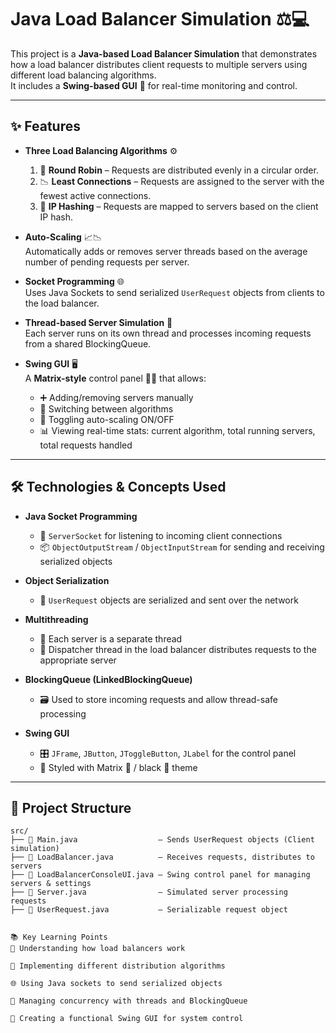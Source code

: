 # Java Load Balancer Simulation ⚖️💻

This project is a **Java-based Load Balancer Simulation** that demonstrates how a load balancer distributes client requests to multiple servers using different load balancing algorithms.  
It includes a **Swing-based GUI** 🎨 for real-time monitoring and control.

---

## ✨ Features

- **Three Load Balancing Algorithms** ⚙️  
  1. 🔄 **Round Robin** – Requests are distributed evenly in a circular order.  
  2. 📉 **Least Connections** – Requests are assigned to the server with the fewest active connections.  
  3. 🔢 **IP Hashing** – Requests are mapped to servers based on the client IP hash.  

- **Auto-Scaling** 📈📉  
  Automatically adds or removes server threads based on the average number of pending requests per server.  

- **Socket Programming** 🌐  
  Uses Java Sockets to send serialized `UserRequest` objects from clients to the load balancer.  

- **Thread-based Server Simulation** 🧵  
  Each server runs on its own thread and processes incoming requests from a shared BlockingQueue.  

- **Swing GUI** 🖥️  
  A **Matrix-style** control panel 💚🖤 that allows:  
    * ➕ Adding/removing servers manually  
    * 🔄 Switching between algorithms  
    * 🚀 Toggling auto-scaling ON/OFF  
    * 📊 Viewing real-time stats: current algorithm, total running servers, total requests handled  

---

## 🛠 Technologies & Concepts Used

- **Java Socket Programming**  
  * 📡 `ServerSocket` for listening to incoming client connections  
  * 📦 `ObjectOutputStream` / `ObjectInputStream` for sending and receiving serialized objects  

- **Object Serialization**  
  * 📄 `UserRequest` objects are serialized and sent over the network  

- **Multithreading**  
  * 🧵 Each server is a separate thread  
  * 🚚 Dispatcher thread in the load balancer distributes requests to the appropriate server  

- **BlockingQueue (LinkedBlockingQueue)**  
  * 🗃️ Used to store incoming requests and allow thread-safe processing  

- **Swing GUI**  
  * 🎛️ `JFrame`, `JButton`, `JToggleButton`, `JLabel` for the control panel  
  * 🎨 Styled with Matrix 💚 / black 🖤 theme  

---

## 📂 Project Structure

```plaintext
src/
├── 📄 Main.java                  – Sends UserRequest objects (Client simulation)
├── 📄 LoadBalancer.java          – Receives requests, distributes to servers
├── 📄 LoadBalancerConsoleUI.java – Swing control panel for managing servers & settings
├── 📄 Server.java                – Simulated server processing requests
├── 📄 UserRequest.java           – Serializable request object


📚 Key Learning Points
🧠 Understanding how load balancers work

🔄 Implementing different distribution algorithms

🌐 Using Java sockets to send serialized objects

🧵 Managing concurrency with threads and BlockingQueue

🎨 Creating a functional Swing GUI for system control

